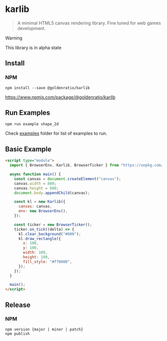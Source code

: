 # karlib

> A minimal HTML5 canvas rendering library. Fine tuned for web games development.


> [!WARNING]
> This library is in alpha state

## Install

### NPM

```console
npm install --save @goldenratio/karlib
```

https://www.npmjs.com/package/@goldenratio/karlib

## Run Examples

```console
npm run example shape_2d
```
Check [examples](./examples) folder for list of examples to run.

## Basic Example

```html
<script type="module">
  import { BrowserEnv, Karlib, BrowserTicker } from "https://unpkg.com/@goldenratio/karlib@latest/target/karlib.js";

  async function main() {
    const canvas = document.createElement("canvas");
    canvas.width = 800;
    canvas.height = 600;
    document.body.appendChild(canvas);

    const kl = new Karlib({
      canvas: canvas,
      env: new BrowserEnv(),
    });

    const ticker = new BrowserTicker();
    ticker.on_tick((delta) => {
      kl.clear_background("#000");
      kl.draw_rectangle({
        x: 100,
        y: 100,
        width: 100,
        height: 100,
        fill_style: "#ff0000",
      });
    });
  }

  main();
</script>
```

## Release

### NPM
```
npm version {major | minor | patch}
npm publish
```
